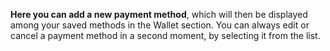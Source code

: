 **Here you can add a new payment method**, which will then be displayed among your saved methods in the Wallet section. You can always edit or cancel a payment method in a second moment, by selecting it from the list.
